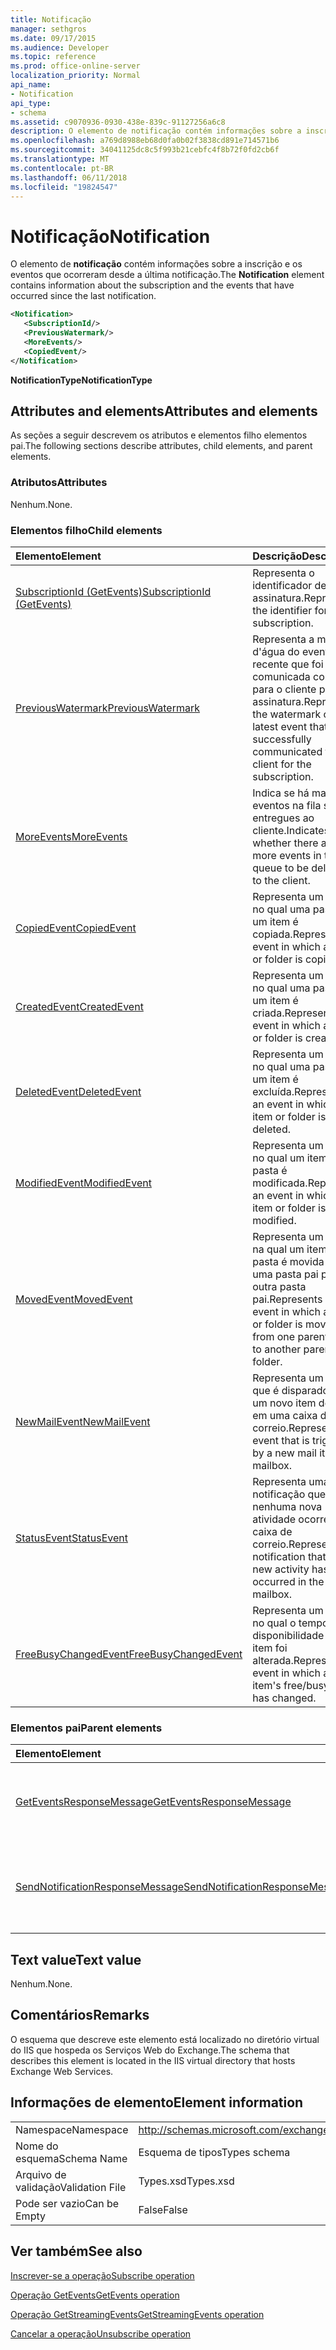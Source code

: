 ```yaml
---
title: Notificação
manager: sethgros
ms.date: 09/17/2015
ms.audience: Developer
ms.topic: reference
ms.prod: office-online-server
localization_priority: Normal
api_name:
- Notification
api_type:
- schema
ms.assetid: c9070936-0930-438e-839c-91127256a6c8
description: O elemento de notificação contém informações sobre a inscrição e os eventos que ocorreram desde a última notificação.
ms.openlocfilehash: a769d8988eb68d0fa0b02f3838cd891e714571b6
ms.sourcegitcommit: 34041125dc8c5f993b21cebfc4f8b72f0fd2cb6f
ms.translationtype: MT
ms.contentlocale: pt-BR
ms.lasthandoff: 06/11/2018
ms.locfileid: "19824547"
---
```

# <a name="notification"></a><span data-ttu-id="6e72a-103">Notificação</span><span class="sxs-lookup"><span data-stu-id="6e72a-103">Notification</span></span>

<span data-ttu-id="6e72a-104">O elemento de **notificação** contém informações sobre a inscrição e os eventos que ocorreram desde a última notificação.</span><span class="sxs-lookup"><span data-stu-id="6e72a-104">The **Notification** element contains information about the subscription and the events that have occurred since the last notification.</span></span> 
  
```xml
<Notification>
   <SubscriptionId/>
   <PreviousWatermark/>
   <MoreEvents/>
   <CopiedEvent/>
</Notification>
```

 <span data-ttu-id="6e72a-105">**NotificationType**</span><span class="sxs-lookup"><span data-stu-id="6e72a-105">**NotificationType**</span></span>
## <a name="attributes-and-elements"></a><span data-ttu-id="6e72a-106">Attributes and elements</span><span class="sxs-lookup"><span data-stu-id="6e72a-106">Attributes and elements</span></span>

<span data-ttu-id="6e72a-107">As seções a seguir descrevem os atributos e elementos filho elementos pai.</span><span class="sxs-lookup"><span data-stu-id="6e72a-107">The following sections describe attributes, child elements, and parent elements.</span></span>
  
### <a name="attributes"></a><span data-ttu-id="6e72a-108">Atributos</span><span class="sxs-lookup"><span data-stu-id="6e72a-108">Attributes</span></span>

<span data-ttu-id="6e72a-109">Nenhum.</span><span class="sxs-lookup"><span data-stu-id="6e72a-109">None.</span></span>
  
### <a name="child-elements"></a><span data-ttu-id="6e72a-110">Elementos filho</span><span class="sxs-lookup"><span data-stu-id="6e72a-110">Child elements</span></span>

|<span data-ttu-id="6e72a-111">**Elemento**</span><span class="sxs-lookup"><span data-stu-id="6e72a-111">**Element**</span></span>|<span data-ttu-id="6e72a-112">**Descrição**</span><span class="sxs-lookup"><span data-stu-id="6e72a-112">**Description**</span></span>|
|:-----|:-----|
|[<span data-ttu-id="6e72a-113">SubscriptionId (GetEvents)</span><span class="sxs-lookup"><span data-stu-id="6e72a-113">SubscriptionId (GetEvents)</span></span>](subscriptionid-getevents.md) <br/> |<span data-ttu-id="6e72a-114">Representa o identificador de uma assinatura.</span><span class="sxs-lookup"><span data-stu-id="6e72a-114">Represents the identifier for a subscription.</span></span>  <br/> |
|[<span data-ttu-id="6e72a-115">PreviousWatermark</span><span class="sxs-lookup"><span data-stu-id="6e72a-115">PreviousWatermark</span></span>](previouswatermark.md) <br/> |<span data-ttu-id="6e72a-116">Representa a marca d'água do evento mais recente que foi comunicada com êxito para o cliente para a assinatura.</span><span class="sxs-lookup"><span data-stu-id="6e72a-116">Represents the watermark of the latest event that was successfully communicated to the client for the subscription.</span></span>  <br/> |
|[<span data-ttu-id="6e72a-117">MoreEvents</span><span class="sxs-lookup"><span data-stu-id="6e72a-117">MoreEvents</span></span>](moreevents.md) <br/> |<span data-ttu-id="6e72a-118">Indica se há mais eventos na fila sejam entregues ao cliente.</span><span class="sxs-lookup"><span data-stu-id="6e72a-118">Indicates whether there are more events in the queue to be delivered to the client.</span></span>  <br/> |
|[<span data-ttu-id="6e72a-119">CopiedEvent</span><span class="sxs-lookup"><span data-stu-id="6e72a-119">CopiedEvent</span></span>](copiedevent.md) <br/> |<span data-ttu-id="6e72a-120">Representa um evento no qual uma pasta ou um item é copiada.</span><span class="sxs-lookup"><span data-stu-id="6e72a-120">Represents an event in which an item or folder is copied.</span></span>  <br/> |
|[<span data-ttu-id="6e72a-121">CreatedEvent</span><span class="sxs-lookup"><span data-stu-id="6e72a-121">CreatedEvent</span></span>](createdevent.md) <br/> |<span data-ttu-id="6e72a-122">Representa um evento no qual uma pasta ou um item é criada.</span><span class="sxs-lookup"><span data-stu-id="6e72a-122">Represents an event in which an item or folder is created.</span></span>  <br/> |
|[<span data-ttu-id="6e72a-123">DeletedEvent</span><span class="sxs-lookup"><span data-stu-id="6e72a-123">DeletedEvent</span></span>](deletedevent.md) <br/> |<span data-ttu-id="6e72a-124">Representa um evento no qual uma pasta ou um item é excluída.</span><span class="sxs-lookup"><span data-stu-id="6e72a-124">Represents an event in which an item or folder is deleted.</span></span>  <br/> |
|[<span data-ttu-id="6e72a-125">ModifiedEvent</span><span class="sxs-lookup"><span data-stu-id="6e72a-125">ModifiedEvent</span></span>](modifiedevent.md) <br/> |<span data-ttu-id="6e72a-126">Representa um evento no qual um item ou pasta é modificada.</span><span class="sxs-lookup"><span data-stu-id="6e72a-126">Represents an event in which an item or folder is modified.</span></span>  <br/> |
|[<span data-ttu-id="6e72a-127">MovedEvent</span><span class="sxs-lookup"><span data-stu-id="6e72a-127">MovedEvent</span></span>](movedevent.md) <br/> |<span data-ttu-id="6e72a-128">Representa um evento na qual um item ou pasta é movida de uma pasta pai para outra pasta pai.</span><span class="sxs-lookup"><span data-stu-id="6e72a-128">Represents an event in which an item or folder is moved from one parent folder to another parent folder.</span></span>  <br/> |
|[<span data-ttu-id="6e72a-129">NewMailEvent</span><span class="sxs-lookup"><span data-stu-id="6e72a-129">NewMailEvent</span></span>](newmailevent.md) <br/> |<span data-ttu-id="6e72a-130">Representa um evento que é disparado por um novo item de email em uma caixa de correio.</span><span class="sxs-lookup"><span data-stu-id="6e72a-130">Represents an event that is triggered by a new mail item in a mailbox.</span></span>  <br/> |
|[<span data-ttu-id="6e72a-131">StatusEvent</span><span class="sxs-lookup"><span data-stu-id="6e72a-131">StatusEvent</span></span>](statusevent.md) <br/> |<span data-ttu-id="6e72a-132">Representa uma notificação que nenhuma nova atividade ocorreu na caixa de correio.</span><span class="sxs-lookup"><span data-stu-id="6e72a-132">Represents a notification that no new activity has occurred in the mailbox.</span></span>  <br/> |
|[<span data-ttu-id="6e72a-133">FreeBusyChangedEvent</span><span class="sxs-lookup"><span data-stu-id="6e72a-133">FreeBusyChangedEvent</span></span>](freebusychangedevent.md) <br/> |<span data-ttu-id="6e72a-134">Representa um evento no qual o tempo de disponibilidade de um item foi alterada.</span><span class="sxs-lookup"><span data-stu-id="6e72a-134">Represents an event in which an item's free/busy time has changed.</span></span>  <br/> |
   
### <a name="parent-elements"></a><span data-ttu-id="6e72a-135">Elementos pai</span><span class="sxs-lookup"><span data-stu-id="6e72a-135">Parent elements</span></span>

|<span data-ttu-id="6e72a-136">**Elemento**</span><span class="sxs-lookup"><span data-stu-id="6e72a-136">**Element**</span></span>|<span data-ttu-id="6e72a-137">**Descrição**</span><span class="sxs-lookup"><span data-stu-id="6e72a-137">**Description**</span></span>|
|:-----|:-----|
|[<span data-ttu-id="6e72a-138">GetEventsResponseMessage</span><span class="sxs-lookup"><span data-stu-id="6e72a-138">GetEventsResponseMessage</span></span>](geteventsresponsemessage.md) <br/> |<span data-ttu-id="6e72a-139">Contém o status e o resultado de uma única solicitação GetEvents.</span><span class="sxs-lookup"><span data-stu-id="6e72a-139">Contains the status and result of a single GetEvents request.</span></span>  <br/> |
|[<span data-ttu-id="6e72a-140">SendNotificationResponseMessage</span><span class="sxs-lookup"><span data-stu-id="6e72a-140">SendNotificationResponseMessage</span></span>](sendnotificationresponsemessage.md) <br/> |<span data-ttu-id="6e72a-141">Contém o status e o resultado de uma única solicitação SendNotification.</span><span class="sxs-lookup"><span data-stu-id="6e72a-141">Contains the status and result of a single SendNotification request.</span></span>  <br/> |
   
## <a name="text-value"></a><span data-ttu-id="6e72a-142">Text value</span><span class="sxs-lookup"><span data-stu-id="6e72a-142">Text value</span></span>

<span data-ttu-id="6e72a-143">Nenhum.</span><span class="sxs-lookup"><span data-stu-id="6e72a-143">None.</span></span>
  
## <a name="remarks"></a><span data-ttu-id="6e72a-144">Comentários</span><span class="sxs-lookup"><span data-stu-id="6e72a-144">Remarks</span></span>

<span data-ttu-id="6e72a-145">O esquema que descreve este elemento está localizado no diretório virtual do IIS que hospeda os Serviços Web do Exchange.</span><span class="sxs-lookup"><span data-stu-id="6e72a-145">The schema that describes this element is located in the IIS virtual directory that hosts Exchange Web Services.</span></span>
  
## <a name="element-information"></a><span data-ttu-id="6e72a-146">Informações de elemento</span><span class="sxs-lookup"><span data-stu-id="6e72a-146">Element information</span></span>

|||
|:-----|:-----|
|<span data-ttu-id="6e72a-147">Namespace</span><span class="sxs-lookup"><span data-stu-id="6e72a-147">Namespace</span></span>  <br/> |http://schemas.microsoft.com/exchange/services/2006/types  <br/> |
|<span data-ttu-id="6e72a-148">Nome do esquema</span><span class="sxs-lookup"><span data-stu-id="6e72a-148">Schema Name</span></span>  <br/> |<span data-ttu-id="6e72a-149">Esquema de tipos</span><span class="sxs-lookup"><span data-stu-id="6e72a-149">Types schema</span></span>  <br/> |
|<span data-ttu-id="6e72a-150">Arquivo de validação</span><span class="sxs-lookup"><span data-stu-id="6e72a-150">Validation File</span></span>  <br/> |<span data-ttu-id="6e72a-151">Types.xsd</span><span class="sxs-lookup"><span data-stu-id="6e72a-151">Types.xsd</span></span>  <br/> |
|<span data-ttu-id="6e72a-152">Pode ser vazio</span><span class="sxs-lookup"><span data-stu-id="6e72a-152">Can be Empty</span></span>  <br/> |<span data-ttu-id="6e72a-153">False</span><span class="sxs-lookup"><span data-stu-id="6e72a-153">False</span></span>  <br/> |
   
## <a name="see-also"></a><span data-ttu-id="6e72a-154">Ver também</span><span class="sxs-lookup"><span data-stu-id="6e72a-154">See also</span></span>



[<span data-ttu-id="6e72a-155">Inscrever-se a operação</span><span class="sxs-lookup"><span data-stu-id="6e72a-155">Subscribe operation</span></span>](subscribe-operation.md)
  
[<span data-ttu-id="6e72a-156">Operação GetEvents</span><span class="sxs-lookup"><span data-stu-id="6e72a-156">GetEvents operation</span></span>](getevents-operation.md)
  
[<span data-ttu-id="6e72a-157">Operação GetStreamingEvents</span><span class="sxs-lookup"><span data-stu-id="6e72a-157">GetStreamingEvents operation</span></span>](getstreamingevents-operation.md)
  
[<span data-ttu-id="6e72a-158">Cancelar a operação</span><span class="sxs-lookup"><span data-stu-id="6e72a-158">Unsubscribe operation</span></span>](unsubscribe-operation.md)

